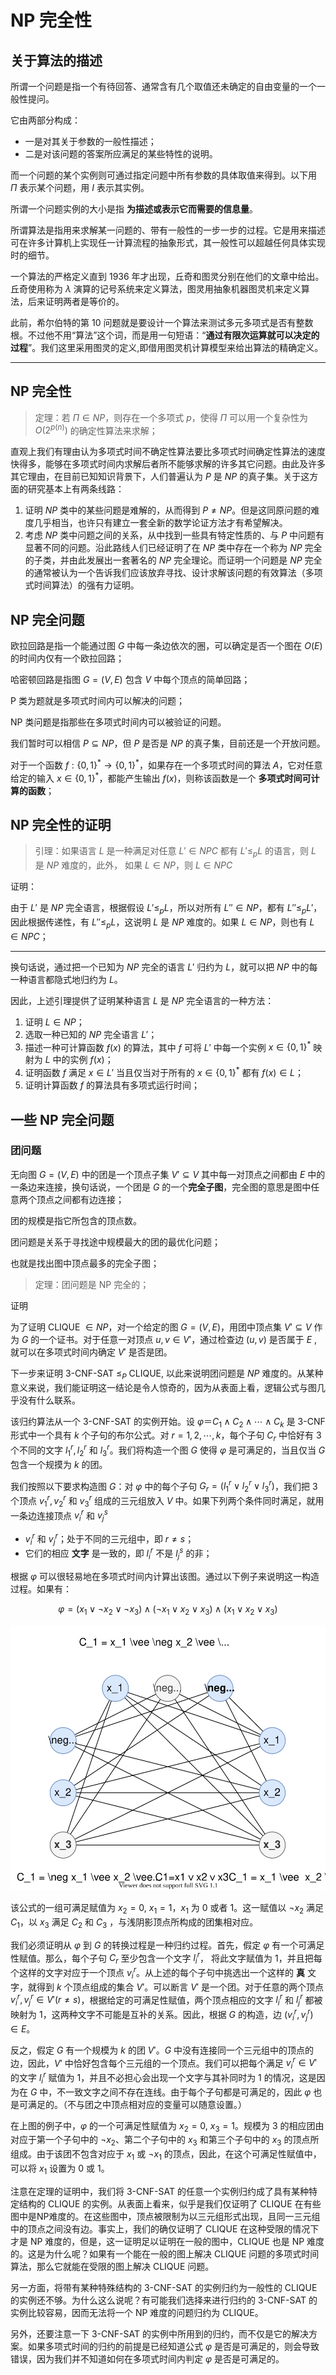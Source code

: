 # NP 完全性

[annotation]: [id] (a2584fca-7a71-451a-8bac-3ae31d43c827)
[annotation]: [status] (public)
[annotation]: [create_time] (2021-11-28 22:21:13)
[annotation]: [category] (计算机科学)
[annotation]: [tags] (算法)
[annotation]: [comments] (true)
[annotation]: [url] (http://blog.ccyg.studio/article/a2584fca-7a71-451a-8bac-3ae31d43c827)


## 关于算法的描述

所谓一个问题是指一个有待回答、通常含有几个取值还未确定的自由变量的一个一般性提问。

它由两部分构成：

- 一是对其关于参数的一般性描述；
- 二是对该问题的答案所应满足的某些特性的说明。

而一个问题的某个实例则可通过指定问题中所有参数的具体取值来得到。以下用 $Π$ 表示某个问题，用 $Ι$ 表示其实例。

所谓一个问题实例的大小是指 **为描述或表示它而需要的信息量**。

所谓算法是指用来求解某一问题的、带有一般性的一步一步的过程。它是用来描述可在许多计算机上实现任一计算流程的抽象形式，其一般性可以超越任何具体实现时的细节。

一个算法的严格定义直到 1936 年才出现，丘奇和图灵分别在他们的文章中给出。丘奇使用称为 $λ$ 演算的记号系统来定义算法，图灵用抽象机器图灵机来定义算法，后来证明两者是等价的。

此前，希尔伯特的第 10 问题就是要设计一个算法来测试多元多项式是否有整数根。不过他不用“算法”这个词，而是用一句短语：“**通过有限次运算就可以决定的过程**”。我们这里采用图灵的定义,即借用图灵机计算模型来给出算法的精确定义。

----

## NP 完全性

> 定理：若 $\Pi \in NP$，则存在一个多项式 $p$，使得 $\Pi$ 可以用一个复杂性为 $O(2^{p(n)})$ 的确定性算法来求解；

直观上我们有理由认为多项式时间不确定性算法要比多项式时间确定性算法的速度快得多，能够在多项式时间内求解后者所不能够求解的许多其它问题。由此及许多其它理由，在目前已知知识背景下，人们普遍认为 $P$ 是 $NP$ 的真子集。关于这方面的研究基本上有两条线路：

1. 证明 $NP$ 类中的某些问题是难解的，从而得到 $P \neq NP$。但是这同原问题的难度几乎相当，也许只有建立一套全新的数学论证方法才有希望解决。
2. 考虑 $NP$ 类中问题之间的关系，从中找到一些具有特定性质的、与 $P$ 中问题有显著不同的问题。沿此路线人们已经证明了在 $NP$ 类中存在一个称为 $NP$ 完全的子类，并由此发展出一套著名的 $NP$ 完全理论。而证明一个问题是 $NP$ 完全的通常被认为一个告诉我们应该放弃寻找、设计求解该问题的有效算法（多项式时间算法）的强有力证明。

## NP 完全问题

欧拉回路是指一个能通过图 $G$ 中每一条边依次的圈，可以确定是否一个图在 $O(E)$ 的时间内仅有一个欧拉回路；

哈密顿回路是指图 $G=(V, E)$ 包含 $V$ 中每个顶点的简单回路；

P 类为题就是多项式时间内可以解决的问题；

NP 类问题是指那些在多项式时间内可以被验证的问题。

我们暂时可以相信 $P \subseteq NP$，但 $P$ 是否是 $NP$ 的真子集，目前还是一个开放问题。

对于一个函数 $f:\{0, 1\}^* \to \{0, 1\}^*$，如果存在一个多项式时间的算法 $A$，它对任意给定的输入 $x \in \{0, 1\}^*$，都能产生输出 $f(x)$，则称该函数是一个 **多项式时间可计算的函数**；

## NP 完全性的证明

> 引理：如果语言 $L$ 是一种满足对任意 $L'\in NPC$ 都有 $L'\leqslant_p L$ 的语言，则 $L$ 是 $NP$ 难度的，此外， 如果 $L \in NP$，则 $L \in NPC$

证明：

由于 $L'$ 是 $NP$ 完全语言，根据假设 $L'\leqslant_p L$，所以对所有 $L'' \in NP$，都有 $L''\leqslant_p L'$，因此根据传递性，有 $L'' \leqslant_p L$，这说明 $L$ 是 $NP$ 难度的。如果 $L \in NP$，则也有 $L \in NPC$；

---

换句话说，通过把一个已知为 $NP$ 完全的语言 $L'$ 归约为 $L$，就可以把 $NP$ 中的每一种语言都隐式地归约为 $L$。

因此，上述引理提供了证明某种语言 $L$ 是 $NP$ 完全语言的一种方法：

1. 证明 $L \in NP$；
2. 选取一种已知的 $NP$ 完全语言 $L'$；
3. 描述一种可计算函数 $f(x)$ 的算法，其中 $f$ 可将 $L'$ 中每一个实例 $x \in \{0 , 1\}^*$ 映射为 $L$ 中的实例 $f(x)$；
4. 证明函数 $f$ 满足 $x \in L'$ 当且仅当对于所有的 $x \in \{0 , 1\}^*$ 都有 $f(x) \in L$；
5. 证明计算函数 $f$ 的算法具有多项式运行时间；

## 一些 NP 完全问题

### 团问题

无向图 $G = (V, E)$ 中的团是一个顶点子集 $V'\subseteq V$ 其中每一对顶点之间都由 $E$ 中的一条边来连接，换句话说，一个团是 $G$ 的一个**完全子图**，完全图的意思是图中任意两个顶点之间都有边连接；

团的规模是指它所包含的顶点数。

团问题是关系于寻找途中规模最大的团的最优化问题；

也就是找出图中顶点最多的完全子图；

> 定理：团问题是 NP 完全的；

证明


为了证明 CLIQUE $\in NP$，对一个给定的图 $G=(V,E)$，用团中顶点集 $V' \subseteq V$ 作为 $G$ 的一个证书。对于任意一对顶点 $u, v \in V'$，通过检查边 $(u, v)$ 是否属于 $E$ ,就可以在多项式时间内确定 $V'$ 是否是团。

下一步来证明 3-CNF-SAT $\leqslant_P$ CLIQUE, 以此来说明团问题是 $NP$ 难度的。从某种意义来说，我们能证明这一结论是令人惊奇的，因为从表面上看，逻辑公式与图几乎没有什么联系。

该归约算法从一个 3-CNF-SAT 的实例开始。设 $\varphi＝C_1  \wedge C_2 \wedge \cdots \wedge C_k$ 是 3-CNF 形式中一个具有 $k$ 个子句的布尔公式。对 $r= 1, 2, \cdots ,k$，每个子句 $C_r$ 中恰好有 $3$ 个不同的文字 $l_1^r, l_2^r$ 和 $l_3^r$。我们将构造一个图 $G$ 使得 $\varphi$ 是可满足的，当且仅当 $G$ 包含一个规摸为 $k$ 的团。


我们按照以下要求构造图 $G$：对 $\varphi$ 中的每个子句 $G_r= (l_1^r \vee l_2^r \vee l_3^r)$，我们把 $3$ 个顶点 $v_1^r, v_2^r$ 和 $v_3^r$ 组成的三元组放入 $V$ 中。如果下列两个条件同时满足，就用一条边连接顶点 $v_i^r$ 和 $v_j^s$


- $v_i^r$ 和 $v_j^r$；处于不同的三元组中，即 $r \neq s$；
- 它们的相应 **文字** 是一致的，即 $l_i^r$ 不是 $l_j^s$ 的非；

根据 $\varphi$ 可以很轻易地在多项式时间内计算出该图。通过以下例子来说明这一构造过程。如果有：

$$\varphi = (x_1 \vee \neg x_2 \vee \neg x_3) \wedge (\neg x_1 \vee x_2 \vee x_3) \wedge (x_1 \vee x_2 \vee x_3)$$

![](./images/clique.drawio.svg)

该公式的一组可满足赋值为 $x_2 = 0$, $x_1 = 1$，$x_1$ 为 $0$ 或者 $1$。这一赋值以 $\neg x_2$ 满足 $C_1$，以 $x_3$ 满足 $C_2$ 和 $C_3$ ，与浅阴影顶点所构成的团集相对应。

我们必须证明从 $\varphi$ 到 $G$ 的转换过程是一种归约过程。首先，假定 $\varphi$ 有一个可满足性赋值。那么，每个子句 $C_r$ 至少包含一个文字 $l_i^r$， 将此文字赋值为 $1$，并且把每个这样的文字对应于一个顶点 $v_i^r$。从上述的每个子句中挑选出一个这样的 **真** 文字，就得到 $k$ 个顶点组成的集合 $V'$。可以断言 $V'$ 是一个团。对于任意的两个顶点 $v_i^r, v_j^r \in V' (r \neq s)$，根据给定的可满足性赋值，两个顶点相应的文字 $l_i^r$ 和 $l_j^r$ 都被映射为 $1$，这两种文字不可能是互补的关系。因此，根据 $G$ 的构造，边 $(v_i^r, v_j^r) \in E$。

反之，假定 $G$ 有一个规模为 $k$ 的团 $V'$。$G$ 中没有连接同一个三元组中的顶点的边，因此，$V'$ 中恰好包含每个三元组的一个顶点。我们可以把每个满足 $v_i^r \in V'$ 的文字 $l_i^r$ 赋值为 $1$，并且不必担心会出现一个文字与其补同时为 $1$ 的情况，这是因为在 $G$ 中，不一致文字之间不存在连线。由于每个子句都是可满足的，因此 $\varphi$ 也是可满足的。（不与团之中顶点相对应的变量可以随意设置。）

在上图的例子中，$\varphi$ 的一个可满足性赋值为 $x_2 = 0$, $x_3 = 1$。规模为 $3$ 的相应团由对应于第一个子句中的 $\neg x_2$、第二个子句中的 $x_3$ 和第三个子句中的 $x_3$ 的顶点所组成。由于该团不包含对应于 $x_1$ 或 $\neg x_1$ 的顶点，因此，在这个可满足性赋值中，可以将 $x_1$ 设置为 $0$ 或 $1$。

注意在定理的证明中，我们将 3-CNF-SAT 的任意一个实例归约成了具有某种特定结构的 CLIQUE 的实例。从表面上看来，似乎是我们仅证明了 CLIQUE 在有些图中是NP难度的。在这些图中，顶点被限制为以三元组形式出现，且同一三元组中的顶点之间没有边。事实上，我们的确仅证明了 CLIQUE 在这种受限的情况下才是 NP 难度的，但是，这一证明足以证明在一般的图中，CLIQUE 也是 NP 难度的。这是为什么呢？如果有一个能在一般的图上解决 CLIQUE 问题的多项式时间算法，那么它就能在受限的图上解决 CLIQUE 问题。

另一方面，将带有某种特殊结构的 3-CNF-SAT 的实例归约为一般性的 CLIQUE 的实例还不够。为什么这么说呢？有可能我们选择来进行归约的 3-CNF-SAT 的实例比较容易，因而无法将一个 NP 难度的问题归约为 CLIQUE。

另外，还要注意一下 3-CNF-SAT 的实例中所用到的归约，而不仅是它的解决方案。如果多项式时间的归约的前提是已经知道公式 $\varphi$ 是否是可满足的，则会导致错误，因为我们并不知道如何在多项式时间内判定 $\varphi$ 是否是可满足的。